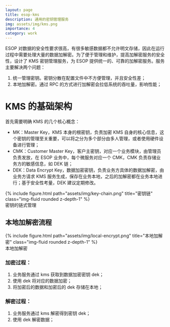 ```yaml
---
layout: page
title: esop-kms
description: 通用的密钥管理服务
img: assets/img/kms.png
importance: 4
category: work
---
```


ESOP 对数据的安全性要求很高，有很多敏感数据都不允许明文存储，因此在运行过程中需要处理大量的数据加解密。为了便于管理和维护，提高加解密服务的安全性，设计了 KMS 密钥管理服务，为 ESOP 提供统一的、可靠的加解密服务。服务主要解决两个问题：
1. 统一管理密钥。密钥分散在配置文件中不方便管理，并且安全性差；
2. 本地加解密。通过 RPC 的方式进行加解密会拉低系统的吞吐量，影响性能；

# KMS 的基础架构

首先需要明确 KMS 的几个核心概念：

- MK：Master Key，KMS 本身的根密钥，负责加密 KMS 自身的核心信息，这个密钥的管理至关重要，可以将之分为多个部分由多人管理，或者使用硬件设备进行管理；
- CMK：Customer Master Key，客户主密钥，对应一个业务模块，由管理员负责发放，在 ESOP 业务中，每个微服务对应一个 CMK，CMK 负责存储业务方的敏感信息，如 DEK 链；
- DEK：Data Encrypt Key，数据加密密钥，负责业务方具体的数据加解密，由业务方请求 KMS 服务生成，保存在业务本地，之后的加解密都在业务本地进行；基于安全性考量，DEK 建议定期修改。


<div class="row">
    <div class="col-sm mt-3 mt-md-0">
        {% include figure.html path="assets/img/key-chain.png" title="密钥链" class="img-fluid rounded z-depth-1" %}
    </div>
</div>
密钥的链式管理

## 本地加解密流程

<div class="row">
    <div class="col-sm mt-3 mt-md-0">
        {% include figure.html path="assets/img/local-encrypt.png" title="本地加解密" class="img-fluid rounded z-depth-1" %}
    </div>
</div>
本地加解密

### 加密过程：

1. 业务服务通过 kms 获取到数据加密密钥 dek；
2. 使用 dek 将对应的数据加密；
3. 将加密后的数据和加密后的 dek 存储在本地；

### 解密过程：

1. 业务服务通过 kms 解密得到密钥 dek；
2. 使用 dek 解密数据；


